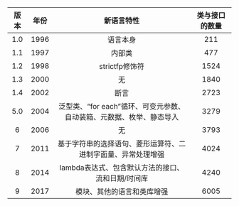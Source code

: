 | 版本 | 年份 |                          新语言特性                          | 类与接口的数量 |
| :--: | :--: | :----------------------------------------------------------: | :------------: |
| 1.0  | 1996 |                           语言本身                           |      211       |
| 1.1  | 1997 |                            内部类                            |      477       |
| 1.2  | 1998 |                        strictfp修饰符                        |      1524      |
| 1.3  | 2000 |                              无                              |      1840      |
| 1.4  | 2002 |                             断言                             |      2723      |
| 5.0  | 2004 | 泛型类、“for each”循环、可变元参数、自动装箱、元数据、枚举、静态导入 |      3279      |
|  6   | 2006 |                              无                              |      3793      |
|  7   | 2011 | 基于字符串的选择语句、菱形运算符、二进制字面量、异常处理增强 |      4024      |
|  8   | 2014 |      lambda表达式、包含默认方法的接口、流和日期/时间库       |      4240      |
|  9   | 2017 |                  模块、其他的语言和类库增强                  |      6005      |

